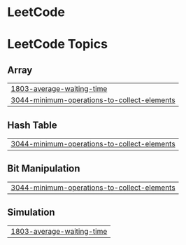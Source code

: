 # LeetCode
<!---LeetCode Topics Start-->
# LeetCode Topics
## Array
|  |
| ------- |
| [1803-average-waiting-time](https://github.com/AbiramDevOps/LeetCode/tree/master/1803-average-waiting-time) |
| [3044-minimum-operations-to-collect-elements](https://github.com/AbiramDevOps/LeetCode/tree/master/3044-minimum-operations-to-collect-elements) |
## Hash Table
|  |
| ------- |
| [3044-minimum-operations-to-collect-elements](https://github.com/AbiramDevOps/LeetCode/tree/master/3044-minimum-operations-to-collect-elements) |
## Bit Manipulation
|  |
| ------- |
| [3044-minimum-operations-to-collect-elements](https://github.com/AbiramDevOps/LeetCode/tree/master/3044-minimum-operations-to-collect-elements) |
## Simulation
|  |
| ------- |
| [1803-average-waiting-time](https://github.com/AbiramDevOps/LeetCode/tree/master/1803-average-waiting-time) |
<!---LeetCode Topics End-->